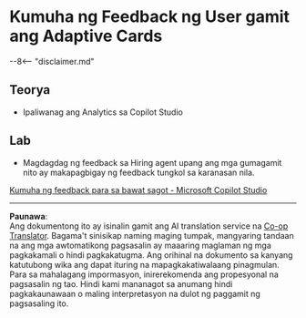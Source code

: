 <!--
CO_OP_TRANSLATOR_METADATA:
{
  "original_hash": "729a62989ca37495e9c42888d3933137",
  "translation_date": "2025-10-22T19:04:03+00:00",
  "source_file": "docs/operative-preview/11-obtain-user-feedback/README.md",
  "language_code": "tl"
}
-->
# Kumuha ng Feedback ng User gamit ang Adaptive Cards

--8<-- "disclaimer.md"

## Teorya

- Ipaliwanag ang Analytics sa Copilot Studio

## Lab

- Magdagdag ng feedback sa Hiring agent upang ang mga gumagamit nito ay makapagbigay ng feedback tungkol sa karanasan nila.

[Kumuha ng feedback para sa bawat sagot - Microsoft Copilot Studio](https://learn.microsoft.com/microsoft-copilot-studio/guidance/adaptive-card-add-feedback-for-every-response)

---

**Paunawa**:  
Ang dokumentong ito ay isinalin gamit ang AI translation service na [Co-op Translator](https://github.com/Azure/co-op-translator). Bagama't sinisikap naming maging tumpak, mangyaring tandaan na ang mga awtomatikong pagsasalin ay maaaring maglaman ng mga pagkakamali o hindi pagkakatugma. Ang orihinal na dokumento sa kanyang katutubong wika ang dapat ituring na mapagkakatiwalaang pinagmulan. Para sa mahalagang impormasyon, inirerekomenda ang propesyonal na pagsasalin ng tao. Hindi kami mananagot sa anumang hindi pagkakaunawaan o maling interpretasyon na dulot ng paggamit ng pagsasaling ito.